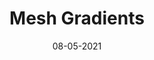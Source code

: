 ---
title: "Mesh Gradients"
link: https://www.figma.com/community/plugin/958202093377483021/Mesh-Gradient
description: Mesh Gradient generates a gradient image with an underlying 2d mesh, and lets you edit the vertices & edges of the mesh to get the perfect gradient look.
content-type: tool
tags: [figma plugin]
date: 08-05-2021
---